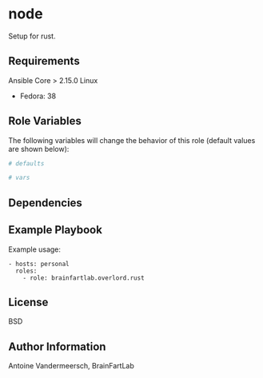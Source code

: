 node
=========

Setup for rust.

Requirements
------------

Ansible Core > 2.15.0
Linux
- Fedora: 38

Role Variables
--------------

The following variables will change the behavior of this role (default values are shown below):
```yaml
# defaults

# vars

```

Dependencies
------------


Example Playbook
----------------

Example usage:

    - hosts: personal
      roles:
        - role: brainfartlab.overlord.rust

License
-------

BSD

Author Information
------------------

Antoine Vandermeersch, BrainFartLab
